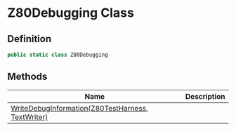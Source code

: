 # Z80Debugging Class
## Definition

```c#
public static class Z80Debugging
```

## Methods

| Name | Description |
| ---- | ----------- |
| [WriteDebugInformation(Z80TestHarness, TextWriter)](MrKWatkins.EmulatorTestSuites.Z80.Z80Debugging.WriteDebugInformation.md) |  |

